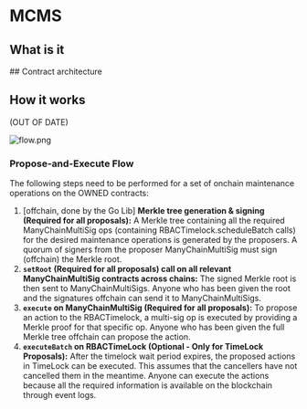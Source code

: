 # MCMS

## What is it

## Contract architecture

## How it works

(OUT OF DATE)

![flow.png](../_images/flow.png)

### Propose-and-Execute Flow

The following steps need to be performed for a set of onchain maintenance operations
on the OWNED contracts:

1. [offchain, done by the Go Lib] **Merkle tree generation & signing (Required for all proposals):** A Merkle tree
   containing all the required
   ManyChainMultiSig ops (containing RBACTimelock.scheduleBatch calls) for the desired
   maintenance operations is generated by the proposers.
   A quorum of signers from the proposer ManyChainMultiSig must sign (offchain) the Merkle root.
2. **`setRoot` (Required for all proposals) call on all relevant ManyChainMultiSig contracts across chains:** The signed
   Merkle root is then sent to ManyChainMultiSigs. Anyone who has been given the root
   and the signatures offchain can send it to ManyChainMultiSigs.
3. **`execute` on ManyChainMultiSig (Required for all proposals):** To propose an action to the RBACTimelock, a
   multi-sig op is executed by providing a Merkle proof for that specific op. Anyone who has been given the full Merkle
   tree offchain can propose the action.
4. **`executeBatch` on RBACTimeLock (Optional - Only for TimeLock Proposals):** After the timelock wait period expires,
   the proposed actions in TimeLock can be executed. This assumes that the cancellers have not cancelled them in the
   meantime. Anyone can execute the actions because all the required information is available on the blockchain through
   event logs.
